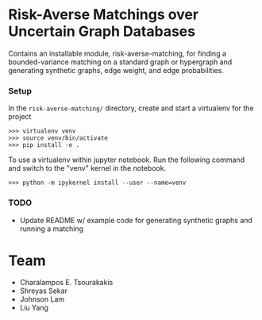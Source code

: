 # Risk-Averse Matchings over Uncertain Graph Databases 


Contains an installable module, risk-averse-matching, for finding a bounded-variance matching on a standard graph or hypergraph and generating synthetic graphs, edge weight, and edge probabilities. 

### Setup 

In the `risk-averse-matching/` directory, create and start a virtualenv for the project 
```shell
>>> virtualenv venv
>>> source venv/bin/activate
>>> pip install -e . 
```
To use a virtualenv within jupyter notebook. Run the following command and switch to the "venv" kernel in the notebook. 
```shell 
>>> python -m ipykernel install --user --name=venv
```

### TODO
- Update README w/ example code for generating synthetic graphs and running a matching 




# Team 

- Charalampos E. Tsourakakis 
- Shreyas Sekar 
- Johnson Lam 
- Liu Yang 
